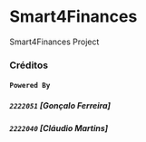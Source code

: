 # Smart4Finances
Smart4Finances Project

### **Créditos**

#### `Powered By`

##### `2222051` [Gonçalo Ferreira]

##### `2222040` [Cláudio Martins]
